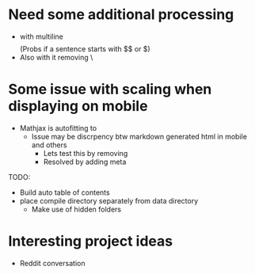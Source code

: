 # Need some additional processing
* with multiline $$ $$ (Probs if a sentence starts with $$ or $)
* Also with it removing \\


# Some issue with scaling when displaying on mobile
* Mathjax is autofitting to 
  * Issue may be discrpency btw markdown generated html in mobile and others
    * Lets test this by removing
    * Resolved by adding meta

TODO:
* Build auto table of contents
* place compile directory separately from data directory
  * Make use of hidden folders

# Interesting project ideas
* Reddit conversation

